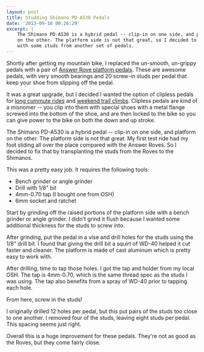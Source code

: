 ```yaml
---
layout: post
title: Studding Shimano PD-A530 Pedals
date: '2013-09-10 00:26:29'
excerpt: |
    The Shimano PD-A530 is a hybrid pedal -- clip-in on one side, and platform
    on the other. The platform side is not that great, so I decided to fix that
    with some studs from another set of pedals.
---
```

Shortly after getting my mountain bike, I replaced the un-smooth, un-grippy pedals with a pair of [Answer Rove platform pedals](http://www.answerproducts.com/components/pedals/rove-fr/).  These are awesome pedals, with very smooth bearings and 20 screw-in studs per pedal that keep your shoe from slipping off the pedal.

It was a great upgrade, but I decided I wanted the option of clipless pedals for [long cummute rides](http://app.strava.com/activities/80385178) and [weekend trail climbs](http://app.strava.com/activities/78908410).  Clipless pedals are kind of a misnomer -- you clip into them with special shoes with a metal flange screwed into the bottom of the shoe, and are then locked to the bike so you can give power to the bike on both the down and up stroke.

The Shimano PD-A530 is a hybrid pedal -- clip-in on one side, and platform on the other. The platform side is not that great.  My first test ride had my foot sliding all over the place compared with the Answer Roves.  So I decided to fix that by transplanting the studs from the Roves to the Shimanos.

This was a pretty easy job.  It requires the following tools:
* Bench grinder or angle grinder
* Drill with 1/8" bit
* 4mm-0.70 tap (I bought one from OSH)
* 6mm socket and ratchet

Start by grinding off the raised portions of the platform side with a bench grinder or angle grinder.  I didn't grind it flush because I wanted some additional thickness for the studs to screw into.

After grinding, put the pedal in a vise and drill holes for the studs using the 1/8" drill bit.  I found that giving the drill bit a squirt of WD-40 helped it cut faster and cleaner. The platform is made of cast aluminum which is pretty easy to work with.

After drilling, time to tap those holes.  I got the tap and holder from my local OSH.  The tap is 4mm-0.70, which is the same thread spec as the studs I was using.  The tap also benefits from a spray of WD-40 prior to tapping each hole.

From here, screw in the studs!

I originally drilled 12 holes per pedal, but this put pairs of the studs too close to one another.  I removed four of the studs, leaving eight studs per pedal.  This spacing seems just right.

Overall this is a huge improvement for these pedals.  They're not as good as the Roves, but they come fairly close.
